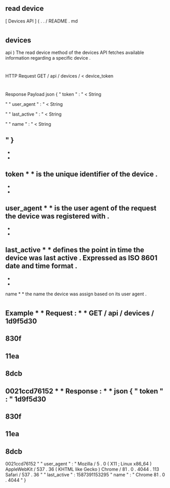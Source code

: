 #
read
device
-
[
Devices
API
]
(
.
.
/
README
.
md
#
devices
-
api
)
The
read
device
method
of
the
devices
API
fetches
available
information
regarding
a
specific
device
.
#
#
HTTP
Request
GET
/
api
/
devices
/
<
device_token
>
#
#
Response
Payload
json
{
"
token
"
:
"
<
String
>
"
"
user_agent
"
:
"
<
String
>
"
"
last_active
"
:
"
<
String
>
"
"
name
"
:
"
<
String
>
"
}
-
*
*
token
*
*
is
the
unique
identifier
of
the
device
.
-
*
*
user_agent
*
*
is
the
user
agent
of
the
request
the
device
was
registered
with
.
-
*
*
last_active
*
*
defines
the
point
in
time
the
device
was
last
active
.
Expressed
as
ISO
8601
date
and
time
format
.
-
*
*
name
*
*
the
name
the
device
was
assign
based
on
its
user
agent
.
#
#
Example
*
*
Request
:
*
*
GET
/
api
/
devices
/
1d9f5d30
-
830f
-
11ea
-
8dcb
-
0021ccd76152
*
*
Response
:
*
*
json
{
"
token
"
:
"
1d9f5d30
-
830f
-
11ea
-
8dcb
-
0021ccd76152
"
"
user_agent
"
:
"
Mozilla
/
5
.
0
(
X11
;
Linux
x86_64
)
AppleWebKit
/
537
.
36
(
KHTML
like
Gecko
)
Chrome
/
81
.
0
.
4044
.
113
Safari
/
537
.
36
"
"
last_active
"
:
1587391153295
"
name
"
:
"
Chrome
81
.
0
.
4044
"
}
